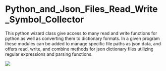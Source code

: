 # Python_and_Json_Files_Read_Write_Symbol_Collector

This python wizard class give access to many read and write functions for python as well as converting them to dictionary formats. In a given program these modules can be added to manage specific file paths as json data, and offers read, write, and combine methods for json dictionary files utilizing regular expressions and parsing functions.

<img
src="AI_APP.png">
